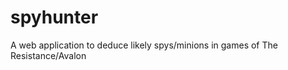 spyhunter
=========

A web application to deduce likely spys/minions in games of The Resistance/Avalon
